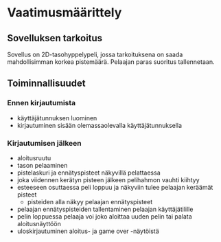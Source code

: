 # Vaatimusmäärittely
## Sovelluksen tarkoitus
Sovellus on 2D-tasohyppelypeli, jossa tarkoituksena on saada mahdollisimman korkea pistemäärä. Pelaajan paras suoritus tallennetaan.
## Toiminnallisuudet
### Ennen kirjautumista
- käyttäjätunnuksen luominen
- kirjautuminen sisään olemassaolevalla käyttäjätunnuksella
### Kirjautumisen jälkeen
- aloitusruutu
- tason pelaaminen
- pistelaskuri ja ennätyspisteet näkyvillä pelattaessa
- joka viidennen kerätyn pisteen jälkeen pelihahmon vauhti kiihtyy
- esteeseen osuttaessa peli loppuu ja näkyviin tulee pelaajan keräämät pisteet
  - pisteiden alla näkyy pelaajan ennätyspisteet
- pelaajan ennätyspisteiden tallentaminen pelaajan käyttäjätilille
- pelin loppuessa pelaaja voi joko aloittaa uuden pelin tai palata aloitusnäyttöön
- uloskirjautuminen aloitus- ja game over -näytöistä
